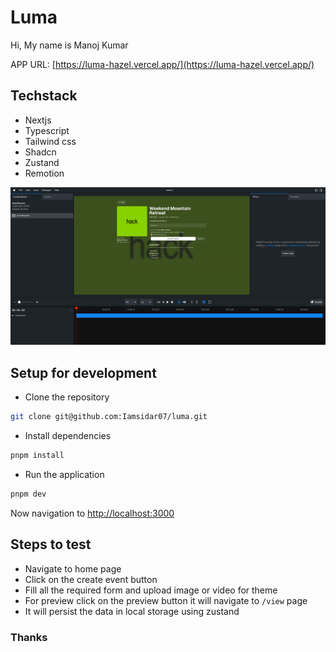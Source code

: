 # Luma

Hi, My name is Manoj Kumar

APP URL: [https://luma-hazel.vercel.app/](https://luma-hazel.vercel.app/)

## Techstack
- Nextjs
- Typescript
- Tailwind css
- Shadcn
- Zustand
- Remotion


![Remotion Preview](/public/image.png)

## Setup for development
- Clone the repository
```bash
git clone git@github.com:Iamsidar07/luma.git
```

- Install dependencies
```bash
pnpm install
```

- Run the application
```bash
pnpm dev
```
Now navigation to [http://localhost:3000](http://localhost:3000)

## Steps to test
- Navigate to home page
- Click on the create event button
- Fill all the required form and upload image or video for theme
- For preview click on the preview button it will navigate to ```/view``` page
- It will persist the data in local storage using zustand

### Thanks